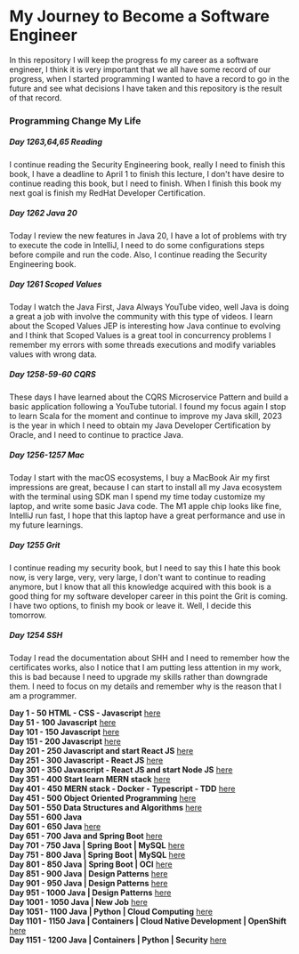 # My Journey to Become a Software Engineer

In this repository I will keep the progress fo my career as a software engineer, I think it is very
important that we all have some record of our progress, when I started programming I wanted to have
a record to go in the future and see what decisions I have taken and this repository is the result
of that record.

### Programming Change My Life

##### Day 1263,64,65 Reading

I continue reading the Security Engineering book, really I need to finish this book, I have a deadline to April 1 to
finish this lecture, I don't have desire to continue reading this book, but I need to finish. When I finish this book my
next goal is finish my RedHat Developer Certification.

##### Day 1262 Java 20

Today I review the new features in Java 20, I have a lot of problems with try to execute the code in IntelliJ, I need to
do some configurations steps before compile and run the code. Also, I continue reading the Security Engineering book.

##### Day 1261 Scoped Values

Today I watch the Java First, Java Always YouTube video, well Java is doing a great a job with involve the community
with this type of videos. I learn about the Scoped Values JEP is interesting how Java continue to evolving and I think
that Scoped Values is a great tool in concurrency problems I remember my errors with some threads executions and modify
variables values with wrong data.

##### Day 1258-59-60 CQRS

These days I have learned about the CQRS Microservice Pattern and build a basic application following a YouTube
tutorial. I found my focus again I stop to learn Scala for the moment and continue to improve my Java skill, 2023 is the
year in which I need to obtain my Java Developer Certification by Oracle, and I need to continue to practice Java.

##### Day 1256-1257 Mac

Today I start with the macOS ecosystems, I buy a MacBook Air my first impressions are great, because I can start to
install all my Java ecosystem with the terminal using SDK man I spend my time today customize my laptop, and write some
basic Java code. The M1 apple chip looks like fine, IntelliJ run fast, I hope that this laptop have a great performance
and use in my future learnings.

##### Day 1255 Grit

I continue reading my security book, but I need to say this I hate this book now, is very large, very, very large, I
don't want to continue to reading anymore, but I know that all this knowledge acquired with this book is a good thing
for my software developer career in this point the Grit is coming. I have two options, to finish my book or leave it.
Well, I decide this tomorrow.

##### Day 1254 SSH

Today I read the documentation about SHH and I need to remember how the certificates works, also I notice that I am
putting less attention in my work, this is bad because I need to upgrade my skills rather than downgrade them. I need to
focus on my details and remember why is the reason that I am a programmer.

**Day 1 - 50 HTML - CSS - Javascript**  [here](./day0-50.md)</br>
**Day 51 - 100 Javascript** [here](./day51-100.md)</br>
**Day 101 - 150 Javascript** [here](./day101-150.md)</br>
**Day 151 - 200 Javascript** [here](./day151-200.md)</br>
**Day 201 - 250 Javascript and start React JS** [here](day201-250.md)</br>
**Day 251 - 300 Javascript - React JS** [here](day251-300.md)</br>
**Day 301 - 350 Javascript - React JS and start Node JS** [here](day301-350.md)</br>
**Day 351 - 400 Start learn MERN stack** [here](day351-400.md)</br>
**Day 401 - 450 MERN stack - Docker - Typescript - TDD** [here](day401-450.md)</br>
**Day 451 - 500 Object Oriented Programming** [here](day451-500.md)</br>
**Day 501 - 550 Data Structures and Algorithms** [here](day501-550.md)</br>
**Day 551 - 600 Java**</br>
**Day 601 - 650 Java** [here](day601-650.md)</br>
**Day 651 - 700 Java and Spring Boot** [here](day651-700.md)</br>
**Day 701 - 750 Java | Spring Boot | MySQL** [here](day701-750.md)</br>
**Day 751 - 800 Java | Spring Boot | MySQL** [here](day751-800.markdown)</br>
**Day 801 - 850 Java | Spring Boot | OCI** [here](day801-850.md)</br>
**Day 851 - 900 Java | Design Patterns** [here](day851-900.md)</br>
**Day 901 - 950 Java | Design Patterns** [here](day901-950.md)</br>
**Day 951 - 1000 Java | Design Patterns** [here](day951-1000.md)</br>
**Day 1001 - 1050 Java | New Job** [here](day1001-1050.md)</br>
**Day 1051 - 1100 Java | Python | Cloud Computing** [here](day1051-1100.md)</br>
**Day 1101 - 1150 Java | Containers | Cloud Native Development | OpenShift** [here](day1101-1150.md)</br>
**Day 1151 - 1200 Java | Containers | Python | Security** [here](day1151-1200.md)</br>
